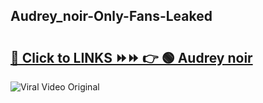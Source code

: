 
 ## Audrey_noir-Only-Fans-Leaked

# <h2><a href="https://clipsfans.com/Audrey_noir&ref=git">🔗 Click to LINKS ⏩⏩ 👉 🟢 Audrey noir </a></h2>

<a href="https://clipsfans.com/Audrey_noir&ref=git" rel="nofollow" data-target="animated-image.originalLink"><img src="https://i.ibb.co.com/xMMVF88/686577567.gif" alt="Viral Video Original" style="max-width: 100%; display: inline-block;" data-target="animated-image.originalImage"></a>
